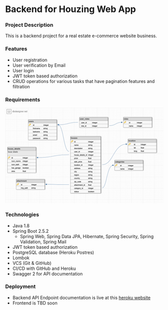 # Backend for Houzing Web App

### Project Description
This is a backend project for a real estate e-commerce website business. 


### Features
- User registration
- User verification by Email
- User login 
- JWT token based authorization
- CRUD operations for various tasks that have pagination features and filtration


### Requirements
![Entity relationship schema](./db_schema.png)


### Technologies 
- Java 1.8 
- Spring Boot 2.5.2
  - Spring Web, Spring Data JPA, Hibernate, Spring Security, Spring Validation, Spring Mail
- JWT token based authorization
- PostgreSQL database (Heroku Postres)
- Lombok
- VCS (Git & GitHub) 
- CI/CD with GitHub and Heroku
- Swagger 2 for API documentation


### Deployment
- Backend API Endpoint documentation is live at this [heroku website](http://houzing-app.herokuapp.com/swagger-ui.html)
- Frontend is TBD soon